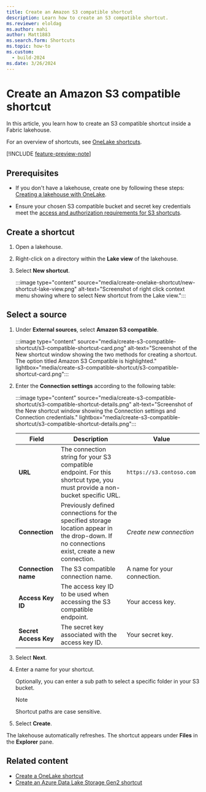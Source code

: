 ```yaml
---
title: Create an Amazon S3 compatible shortcut
description: Learn how to create an S3 compatible shortcut.
ms.reviewer: eloldag
ms.author: mahi
author: Matt1883
ms.search.form: Shortcuts
ms.topic: how-to
ms.custom:
  - build-2024
ms.date: 3/26/2024
---
```


# Create an Amazon S3 compatible shortcut

In this article, you learn how to create an S3 compatible shortcut inside a Fabric lakehouse.

For an overview of shortcuts, see [OneLake shortcuts](onelake-shortcuts.md).

[!INCLUDE [feature-preview-note](../includes/feature-preview-note.md)]

## Prerequisites

- If you don't have a lakehouse, create one by following these steps: [Creating a lakehouse with OneLake](create-lakehouse-onelake.md).

- Ensure your chosen S3 compatible bucket and secret key credentials meet the [access and authorization requirements for S3 shortcuts](onelake-shortcuts.md#s3-shortcuts).

## Create a shortcut

1. Open a lakehouse.

1. Right-click on a directory within the **Lake view** of the lakehouse.

1. Select **New shortcut**.

   :::image type="content" source="media/create-onelake-shortcut/new-shortcut-lake-view.png" alt-text="Screenshot of right click context menu showing where to select New shortcut from the Lake view.":::

## Select a source

1. Under **External sources**, select **Amazon S3 compatible**.

    :::image type="content" source="media/create-s3-compatible-shortcut/s3-compatible-shortcut-card.png" alt-text="Screenshot of the New shortcut window showing the two methods for creating a shortcut. The option titled Amazon S3 Compatible is highlighted." lightbox="media/create-s3-compatible-shortcut/s3-compatible-shortcut-card.png":::

1. Enter the **Connection settings** according to the following table:

    :::image type="content" source="media/create-s3-compatible-shortcut/s3-compatible-shortcut-details.png" alt-text="Screenshot of the New shortcut window showing the Connection settings and Connection credentials." lightbox="media/create-s3-compatible-shortcut/s3-compatible-shortcut-details.png":::

      |Field | Description| Value|
      |-----|-----| -----|
      | **URL**| The connection string for your S3 compatible endpoint. For this shortcut type, you must provide a non-bucket specific URL. | `https://s3.contoso.com` |
      |**Connection** | Previously defined connections for the specified storage location appear in the drop-down. If no connections exist, create a new connection.| *Create new connection* |
      |**Connection name** | The S3 compatible connection name.| A name for your connection.|
      |**Access Key ID**| The access key ID to be used when accessing the S3 compatible endpoint. | Your access key.|
      |**Secret Access Key**| The secret key associated with the access key ID. | Your secret key.|

1. Select **Next**.

1. Enter a name for your shortcut.

    Optionally, you can enter a sub path to select a specific folder in your S3 bucket.
    > [!NOTE]
    > Shortcut paths are case sensitive.

1. Select **Create**.

The lakehouse automatically refreshes. The shortcut appears under **Files** in the **Explorer** pane.

## Related content

- [Create a OneLake shortcut](create-onelake-shortcut.md)
- [Create an Azure Data Lake Storage Gen2 shortcut](create-adls-shortcut.md)
